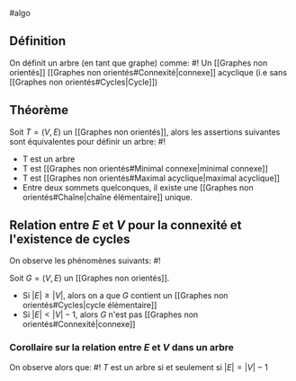 #algo
## Définition
On définit un arbre (en tant que graphe) comme: #!
Un [[Graphes non orientés]] [[Graphes non orientés#Connexité|connexe]] acyclique (i.e sans [[Graphes non orientés#Cycles|Cycle]])

## Théorème
Soit $T = (V, E)$ un [[Graphes non orientés]], alors les assertions suivantes sont équivalentes pour définir un arbre: #!
- T est un arbre
- T est [[Graphes non orientés#Minimal connexe|minimal connexe]]
- T est [[Graphes non orientés#Maximal acyclique|maximal acyclique]]
- Entre deux sommets quelconques, il existe une [[Graphes non orientés#Chaîne|chaîne élémentaire]] unique.

## Relation entre $E$ et $V$ pour la connexité et l'existence de cycles
On observe les phénomènes suivants: #!

Soit $G = (V, E)$ un [[Graphes non orientés]].
- Si $|E| \geq |V|$, alors on a que $G$ contient un [[Graphes non orientés#Cycles|cycle élémentaire]]
- Si $|E| < |V| - 1$, alors $G$ n'est pas [[Graphes non orientés#Connexité|connexe]]

### Corollaire sur la relation entre $E$ et $V$ dans un arbre
On observe alors que: #!
$T$ est un arbre si et seulement si $|E| = |V| - 1$